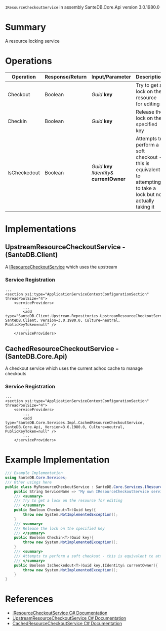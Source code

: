 `IResourceCheckoutService` in assembly SanteDB.Core.Api version 3.0.1980.0

# Summary
A resource locking service

# Operations

|Operation|Response/Return|Input/Parameter|Description|
|-|-|-|-|
|Checkout|Boolean|*Guid* **key**|Try to get a lock on the resource for editing|
|Checkin|Boolean|*Guid* **key**|Release the lock on the specified key|
|IsCheckedout|Boolean|*Guid* **key**<br/>*IIdentity&* **currentOwner**|Attempts to perform a soft checkout - this is equivalent to attempting to take a lock             but not actually taking it|

# Implementations


## UpstreamResourceCheckoutService - (SanteDB.Client)
A [IResourceCheckoutService](http://santesuite.org/assets/doc/net/html/T_SanteDB_Core_Services_IResourceCheckoutService.htm) which uses the upstream

### Service Registration
```markup
...
<section xsi:type="ApplicationServiceContextConfigurationSection" threadPoolSize="4">
	<serviceProviders>
		...
		<add type="SanteDB.Client.Upstream.Repositories.UpstreamResourceCheckoutService, SanteDB.Client, Version=3.0.1980.0, Culture=neutral, PublicKeyToken=null" />
		...
	</serviceProviders>
```

## CachedResourceCheckoutService - (SanteDB.Core.Api)
A checkout service which uses the current adhoc cache to manage checkouts

### Service Registration
```markup
...
<section xsi:type="ApplicationServiceContextConfigurationSection" threadPoolSize="4">
	<serviceProviders>
		...
		<add type="SanteDB.Core.Services.Impl.CachedResourceCheckoutService, SanteDB.Core.Api, Version=3.0.1980.0, Culture=neutral, PublicKeyToken=null" />
		...
	</serviceProviders>
```
# Example Implementation
```csharp
/// Example Implementation
using SanteDB.Core.Services;
/// Other usings here
public class MyResourceCheckoutService : SanteDB.Core.Services.IResourceCheckoutService { 
	public String ServiceName => "My own IResourceCheckoutService service";
	/// <summary>
	/// Try to get a lock on the resource for editing
	/// </summary>
	public Boolean Checkout<T>(Guid key){
		throw new System.NotImplementedException();
	}
	/// <summary>
	/// Release the lock on the specified key
	/// </summary>
	public Boolean Checkin<T>(Guid key){
		throw new System.NotImplementedException();
	}
	/// <summary>
	/// Attempts to perform a soft checkout - this is equivalent to attempting to take a lock             but not actually taking it
	/// </summary>
	public Boolean IsCheckedout<T>(Guid key,IIdentity& currentOwner){
		throw new System.NotImplementedException();
	}
}
```

# References

* [IResourceCheckoutService C# Documentation](http://santesuite.org/assets/doc/net/html/T_SanteDB_Core_Services_IResourceCheckoutService.htm)
* [UpstreamResourceCheckoutService C# Documentation](http://santesuite.org/assets/doc/net/html/T_SanteDB_Client_Upstream_Repositories_UpstreamResourceCheckoutService.htm)
* [CachedResourceCheckoutService C# Documentation](http://santesuite.org/assets/doc/net/html/T_SanteDB_Core_Services_Impl_CachedResourceCheckoutService.htm)

